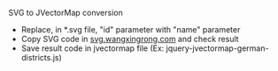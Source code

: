 SVG to JVectorMap conversion 

* Replace, in *.svg file, "id" parameter with "name" parameter
* Copy SVG code in [svg.wangxingrong.com](http://svg.wangxingrong.com/) and check result
* Save result code in jvectormap file (Ex: jquery-jvectormap-german-districts.js)
